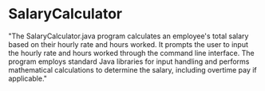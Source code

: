 # SalaryCalculator
"The SalaryCalculator.java program calculates an employee's total salary based on their hourly rate and hours worked.
 It prompts the user to input the hourly rate and hours worked through the command line interface.
 The program employs standard Java libraries for input handling and performs mathematical calculations to determine the salary, 
 including overtime pay if applicable."